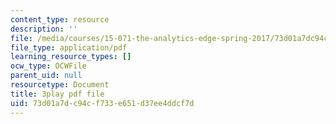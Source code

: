 ```yaml
---
content_type: resource
description: ''
file: /media/courses/15-071-the-analytics-edge-spring-2017/73d01a7dc94cf733e651d37ee4ddcf7d_xYnq8nVcN4g.pdf
file_type: application/pdf
learning_resource_types: []
ocw_type: OCWFile
parent_uid: null
resourcetype: Document
title: 3play pdf file
uid: 73d01a7d-c94c-f733-e651-d37ee4ddcf7d
---
```

